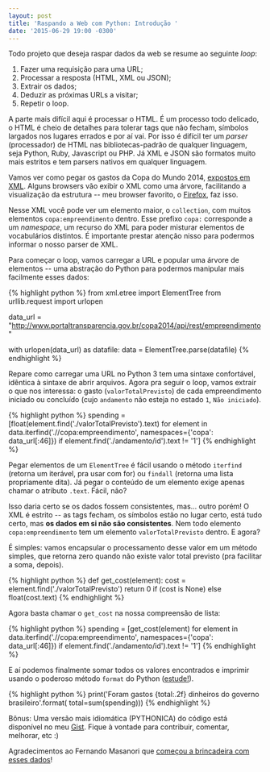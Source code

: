 ```yaml
---
layout: post
title: 'Raspando a Web com Python: Introdução '
date: '2015-06-29 19:00 -0300'
---
```


Todo projeto que deseja raspar dados da web se resume ao seguinte *loop*:

1. Fazer uma requisição para uma URL;
2. Processar a resposta (HTML, XML ou JSON);
3. Extrair os dados;
4. Deduzir as próximas URLs a visitar;
5. Repetir o loop.

A parte mais difícil aqui é processar o HTML. É um processo todo delicado, o
HTML é cheio de detalhes para tolerar tags que não fecham, símbolos largados
nos lugares errados e por aí vai. Por isso é difícil ter um *parser*
(processador) de HTML nas bibliotecas-padrão de qualquer linguagem, seja
Python, Ruby, Javascript ou PHP. Já XML e JSON são formatos muito mais estritos
e tem parsers nativos em qualquer linguagem.

Vamos ver como pegar os gastos da Copa do Mundo 2014, [expostos em
XML](http://www.portaltransparencia.gov.br/copa2014/api/rest/empreendimento).
Alguns browsers vão exibir o XML como uma árvore, facilitando a visualização da
estrutura -- meu browser favorito, o
[Firefox](https://www.mozilla.org/firefox/), faz isso.

Nesse XML você pode ver um elemento maior, o `collection`, com muitos elementos
`copa:empreendimento` dentro. Esse prefixo `copa:` corresponde a um
*namespace*, um recurso do XML para poder misturar elementos de vocabulários
distintos. É importante prestar atenção nisso para podermos informar o nosso
parser de XML.

Para começar o loop, vamos carregar a URL e popular uma árvore de elementos --
uma abstração do Python para podermos manipular mais facilmente esses dados:

{% highlight python %}
from xml.etree import ElementTree
from urllib.request import urlopen

data_url = "http://www.portaltransparencia.gov.br/copa2014/api/rest/empreendimento"

with urlopen(data_url) as datafile:
    data = ElementTree.parse(datafile)
{% endhighlight %}

Repare como carregar uma URL no Python 3 tem uma sintaxe confortável, idêntica
à sintaxe de abrir arquivos. Agora pra seguir o loop, vamos extrair o que nos
interessa: o gasto (`valorTotalPrevisto`) de cada empreendimento iniciado ou
concluído (cujo `andamento` não esteja no estado `1`, `Não iniciado`).

{% highlight python %}
spending = [float(element.find('./valorTotalPrevisto').text)
            for element in data.iterfind('.//copa:empreendimento',
                                         namespaces={'copa': data_url[:46]})
            if element.find('./andamento/id').text != '1']
{% endhighlight %}

Pegar elementos de um `ElementTree` é fácil usando o método `iterfind` (retorna
um iterável, pra usar com for) ou `findall` (retorna uma lista propriamente
dita). Já pegar o conteúdo de um elemento exige apenas chamar o atributo
`.text`. Fácil, não?

Isso daria certo se os dados fossem consistentes, mas... outro porém! O XML é
estrito -- as tags fecham, os símbolos estão no lugar certo, está tudo certo,
mas **os dados em si não são consistentes**. Nem todo elemento
`copa:empreendimento` tem um elemento `valorTotalPrevisto` dentro. E agora?

É simples: vamos encapsular o processamento desse valor em um método simples,
que retorna zero quando não existe valor total previsto (pra facilitar a soma,
depois).

{% highlight python %}
def get_cost(element):
    cost = element.find('./valorTotalPrevisto')
    return 0 if (cost is None) else float(cost.text)
{% endhighlight %}

Agora basta chamar o `get_cost` na nossa compreensão de lista:

{% highlight python %}
spending = [get_cost(element)
            for element in data.iterfind('.//copa:empreendimento',
                                         namespaces={'copa': data_url[:46]})
            if element.find('./andamento/id').text != '1']
{% endhighlight %}

E aí podemos finalmente somar todos os valores encontrados e imprimir usando o
poderoso método `format` do Python
([estude!](http://python.pro.br/material/cartao-format.pdf)).

{% highlight python %}
print('Foram gastos {total:.2f} dinheiros do governo brasileiro'.format(
    total=sum(spending)))
{% endhighlight %}

Bônus: Uma versão mais idiomática (PYTHONICA) do código está disponível no meu
[Gist](https://gist.github.com/barraponto/21c705006635a1a72407). Fique à vontade
para contribuir, comentar, melhorar, etc :)

Agradecimentos ao Fernando Masanori que [começou a brincadeira com esses
dados](https://gist.github.com/fmasanori/c648d753e7d0176ff172)!
